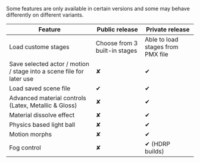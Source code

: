 Some features are only available in certain versions and some may behave differently on different variants. 

Feature | Public release | Private release
--- | --- | ---
Load custome stages | Choose from 3 built-in stages | Able to load stages from PMX file
Save selected actor / motion / stage into a scene file for later use | ✘ | ✔
Load saved scene file | ✔ | ✔
Advanced material controls (Latex, Metallic & Gloss) | ✘ | ✔
Material dissolve effect | ✘ | ✔
Physics based light ball | ✘ | ✔
Motion morphs | ✘ | ✔
Fog control | ✘ | ✔ (HDRP builds)
